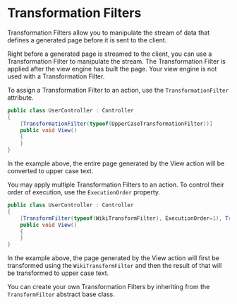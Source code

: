 # Transformation Filters

Transformation Filters allow you to manipulate the stream of data that defines a generated page before it is sent to the client.

Right before a generated page is streamed to the client, you can use a Transformation Filter to manipulate the stream. The Transformation Filter is applied after the view engine has built the page. Your view engine is not used with a Transformation Filter.

To assign a Transformation Filter to an action, use the `TransformationFilter` attribute.

```csharp
public class UserController : Controller
{
    [TransformationFilter(typeof(UpperCaseTransformationFilter))]
    public void View()
    {
    }
}
```

In the example above, the entire page generated by the View action will be converted to upper case text.

You may apply multiple Transformation Filters to an action. To control their order of execution, use the `ExecutionOrder` property.

```csharp
public class UserController : Controller
{
    [TransformFilter(typeof(WikiTransformFilter), ExecutionOrder=1), TransformFilter(typeof(UpperCaseTransformFilter), ExecutionOrder=2)]
    public void View()
    {
    }
}
```

In the example above, the page generated by the View action will first be transformed using the `WikiTransformFilter` and then the result of that will be transformed to upper case text.

You can create your own Transformation Filters by inheriting from the `TransformFilter` abstract base class.